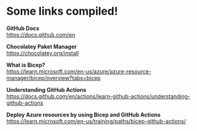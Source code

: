 # Some links compiled!

**GitHub Docs**  
https://docs.github.com/en

**Chocolatey Paket Manager**  
https://chocolatey.org/install

**What is Bicep?**  
https://learn.microsoft.com/en-us/azure/azure-resource-manager/bicep/overview?tabs=bicep

**Understanding GitHub Actions**  
https://docs.github.com/en/actions/learn-github-actions/understanding-github-actions

**Deploy Azure resources by using Bicep and GitHub Actions**  
https://learn.microsoft.com/en-us/training/paths/bicep-github-actions/